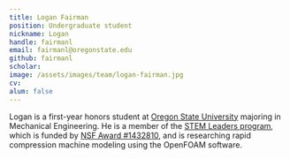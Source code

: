 ```yaml
---
title: Logan Fairman
position: Undergraduate student
nickname: Logan
handle: fairmanl
email: fairmanl@oregonstate.edu
github: fairmanl
scholar:
image: /assets/images/team/logan-fairman.jpg
cv:
alum: false
---
```


Logan is a first-year honors student at [Oregon State University] majoring in Mechanical Engineering. He is a member of the [STEM Leaders program](http://stemleaders.oregonstate.edu/content/about), which is funded by [NSF Award #1432810](https://www.nsf.gov/awardsearch/showAward?AWD_ID=1432810), and is researching rapid compression machine modeling using the OpenFOAM software.

[Oregon State University]: http://oregonstate.edu/
[School of Mechanical, Industrial, and Manufacturing Engineering]: http://mime.oregonstate.edu
[URSA Engage]: http://undergraduate.oregonstate.edu/research/funding-opportunities/ursa-engage
